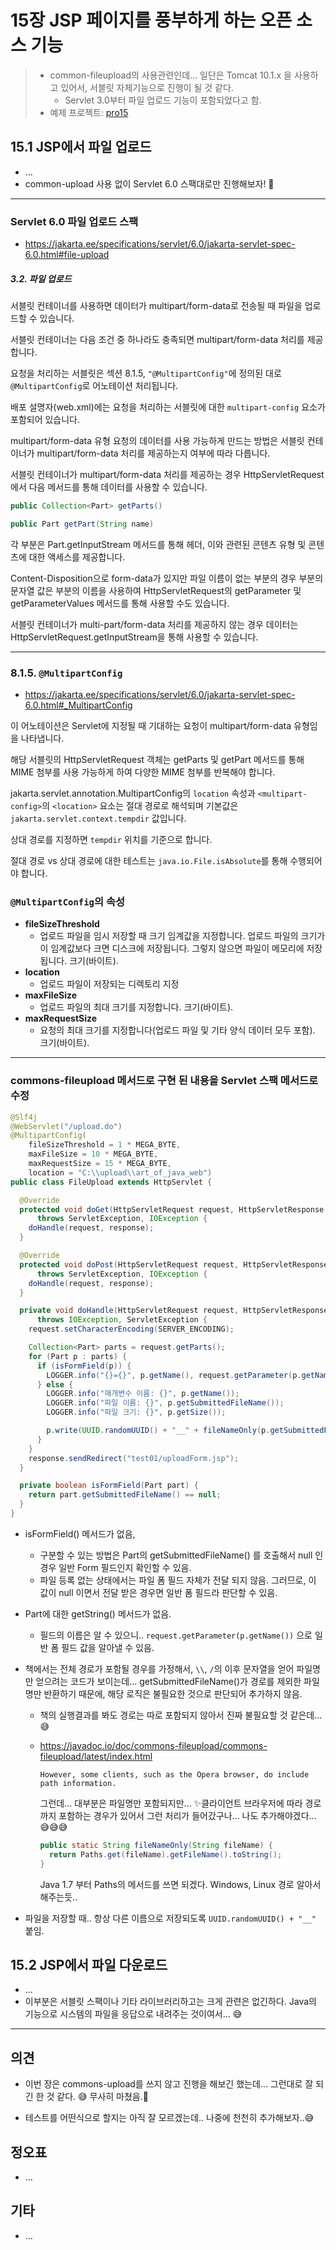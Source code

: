 # 15장 JSP 페이지를 풍부하게 하는 오픈 소스 기능



> * common-fileupload의 사용관련인데... 일단은 Tomcat 10.1.x 을 사용하고 있어서, 서블릿 자체기능으로 진행이 될 것 같다.
>   * Servlet 3.0부터 파일 업로드 기능이 포함되었다고 함.
> * 예제 프로젝트: [pro15](pro15)



## 15.1 JSP에서 파일 업로드

* ...
* common-upload 사용 없이 Servlet 6.0 스팩대로만 진행해보자! 🎉

---

### Servlet 6.0 파일 업로드 스팩

* https://jakarta.ee/specifications/servlet/6.0/jakarta-servlet-spec-6.0.html#file-upload

##### 3.2. 파일 업로드

서블릿 컨테이너를 사용하면 데이터가 multipart/form-data로 전송될 때 파일을 업로드할 수 있습니다.

서블릿 컨테이너는 다음 조건 중 하나라도 충족되면 multipart/form-data 처리를 제공합니다.

요청을 처리하는 서블릿은 섹션 8.1.5, `"@MultipartConfig"`에 정의된 대로 `@MultipartConfig`로 어노테이션 처리됩니다.

배포 설명자(web.xml)에는 요청을 처리하는 서블릿에 대한 `multipart-config` 요소가 포함되어 있습니다.

multipart/form-data 유형 요청의 데이터를 사용 가능하게 만드는 방법은 서블릿 컨테이너가 multipart/form-data 처리를 제공하는지 여부에 따라 다릅니다.

서블릿 컨테이너가 multipart/form-data 처리를 제공하는 경우 HttpServletRequest에서 다음 메서드를 통해 데이터를 사용할 수 있습니다.

```java
public Collection<Part> getParts()

public Part getPart(String name)
```

각 부분은 Part.getInputStream 메서드를 통해 헤더, 이와 관련된 콘텐츠 유형 및 콘텐츠에 대한 액세스를 제공합니다.

Content-Disposition으로 form-data가 있지만 파일 이름이 없는 부분의 경우 부분의 문자열 값은 부분의 이름을 사용하여 HttpServletRequest의 getParameter 및 getParameterValues 메서드를 통해 사용할 수도 있습니다.

서블릿 컨테이너가 multi-part/form-data 처리를 제공하지 않는 경우 데이터는 HttpServletRequest.getInputStream을 통해 사용할 수 있습니다.

---

### 8.1.5. `@MultipartConfig`

* https://jakarta.ee/specifications/servlet/6.0/jakarta-servlet-spec-6.0.html#_MultipartConfig

이 어노테이션은 Servlet에 지정될 때 기대하는 요청이 multipart/form-data 유형임을 나타냅니다. 

해당 서블릿의 HttpServletRequest 객체는 getParts 및 getPart 메서드를 통해 MIME 첨부를 사용 가능하게 하여 다양한 MIME 첨부를 반복해야 합니다. 

jakarta.servlet.annotation.MultipartConfig의 `location` 속성과 `<multipart-config>`의 `<location>` 요소는 절대 경로로 해석되며 기본값은 `jakarta.servlet.context.tempdir` 값입니다. 

상대 경로를 지정하면 `tempdir` 위치를 기준으로 합니다. 

절대 경로 vs 상대 경로에 대한 테스트는 `java.io.File.isAbsolute`를 통해 수행되어야 합니다.



### `@MultipartConfig`의 속성

* **fileSizeThreshold**
  * 업로드 파일을 임시 저장할 때 크기 임계값을 지정합니다. 업로드 파일의 크기가 이 임계값보다 크면 디스크에 저장됩니다. 그렇지 않으면 파일이 메모리에 저장됩니다. 크기(바이트).
* **location**
  * 업로드 파일이 저장되는 디렉토리 지정
* **maxFileSize**
  * 업로드 파일의 최대 크기를 지정합니다. 크기(바이트).
* **maxRequestSize**
  * 요청의 최대 크기를 지정합니다(업로드 파일 및 기타 양식 데이터 모두 포함). 크기(바이트).

---

### commons-fileupload 메서드로 구현 된 내용을  Servlet 스팩 메서드로 수정

```java
@Slf4j
@WebServlet("/upload.do")
@MultipartConfig(
    fileSizeThreshold = 1 * MEGA_BYTE,
    maxFileSize = 10 * MEGA_BYTE,
    maxRequestSize = 15 * MEGA_BYTE,
    location = "C:\\upload\\art_of_java_web")
public class FileUpload extends HttpServlet {

  @Override
  protected void doGet(HttpServletRequest request, HttpServletResponse response)
      throws ServletException, IOException {
    doHandle(request, response);
  }

  @Override
  protected void doPost(HttpServletRequest request, HttpServletResponse response)
      throws ServletException, IOException {
    doHandle(request, response);
  }

  private void doHandle(HttpServletRequest request, HttpServletResponse response)
      throws IOException, ServletException {
    request.setCharacterEncoding(SERVER_ENCODING);

    Collection<Part> parts = request.getParts();
    for (Part p : parts) {
      if (isFormField(p)) {
        LOGGER.info("{}={}", p.getName(), request.getParameter(p.getName()));
      } else {
        LOGGER.info("매개변수 이름: {}", p.getName());
        LOGGER.info("파일 이름: {}", p.getSubmittedFileName());
        LOGGER.info("파일 크기: {}", p.getSize());

        p.write(UUID.randomUUID() + "__" + fileNameOnly(p.getSubmittedFileName()));
      }
    }
    response.sendRedirect("test01/uploadForm.jsp");
  }

  private boolean isFormField(Part part) {
    return part.getSubmittedFileName() == null;
  }
}
```

* isFormField() 메서드가 없음, 
  * 구분할 수 있는 방법은 Part의 getSubmittedFileName() 를 호출해서 null 인 경우 일반 Form 필드인지 확인할 수 있음.
  * 파일 등록 없는 상태에서는 파일 폼 필드 자체가 전달 되지 않음. 그러므로, 이 값이 null 이면서 전달 받은 경우면 일반 폼 필드라 판단할 수 있음.

* Part에 대한 getString() 메서드가 없음.

  * 필드의 이름은 알 수 있으니.. `request.getParameter(p.getName())` 으로 일반 폼 필드 값을 알아낼 수 있음.

* 책에서는 전체 경로가 포함될 경우를 가정해서, `\\`, `/`의 이후 문자열을 얻어 파일명만 얻으려는 코드가 보이는데... getSubmittedFileName()가 경로를 제외한 파일명만 반환하기 때문에, 해당 로직은 불필요한 것으로 판단되어 추가하지 않음.

  * 책의 실행결과를 봐도 경로는 따로 포함되지 않아서 진짜 불필요할 것 같은데...😅

  * https://javadoc.io/doc/commons-fileupload/commons-fileupload/latest/index.html

    ```
    However, some clients, such as the Opera browser, do include path information.
    ```

    그런데... 대부분은 파일명만 포함되지만...  ✨클라이언트 브라우저에 따라 경로까지 포함하는 경우가 있어서 그런 처리가 들어갔구나... 나도 추가해야겠다... 😅😅😅

    ```java
    public static String fileNameOnly(String fileName) {
      return Paths.get(fileName).getFileName().toString();
    }
    ```

    Java 1.7 부터 Paths의 메서드를 쓰면 되겠다. Windows, Linux 경로 알아서 해주는듯..

    

* 파일을 저장할 때.. 항상 다른 이름으로 저장되도록 `UUID.randomUUID() + "__"` 붙임.





## 15.2 JSP에서 파일 다운로드

* ...
* 이부분은 서블릿 스팩이나 기타 라이브러리하고는 크게 관련은 없긴하다. Java의 기능으로 시스템의 파일을 응답으로 내려주는 것이여서... 😅






---

## 의견

* 이번 장은 commons-upload를 쓰지 않고 진행을 해보긴 했는데... 그런대로 잘 되긴 한 것 같다. 😅 무사히 마쳤음.🎉

* 테스트를 어떤식으로 할지는 아직 잘 모르겠는데.. 나중에 천천히 추가해보자..😅

  

## 정오표

* ...
  
  

## 기타

* ...

